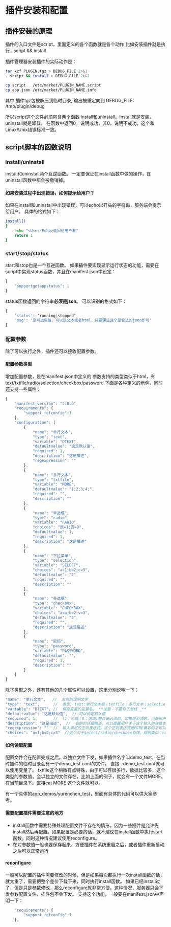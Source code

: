 
# 插件安装和配置

## 插件安装的原理
插件的入口文件是script，里面定义的各个函数就是各个动作
比如安装插件就是执行 . script && install

插件管理器安装插件的实际动作是：
```bash
tar xzf PLUGIN.tgz > DEBUG_FILE 2>&1
. script && install > DEBUG_FILE 2>&1

cp script	/etc/market/PLUGIN_NAME.script
cp app.json	/etc/market/PLUGIN_NAME.info
``` 
其中 插件tgz包被解压到临时目录, 输出被重定向到 DEBUG_FILE: /tmp/plugin/debug

所以script这个文件必须包含两个函数 install和uninstall。install就是安装，uninstall就是卸载。
在函数中返回0，说明成功，非0，说明不成功。这个和Linux/Unix错误标准一致。

## script脚本的函数说明

### install/uninstall
install和uninstall两个互逆函数。
一定要保证在install函数中做的操作，在uninstall函数中都会被撤销掉。

#### 如果安装过程中出现错误，如何提示给用户？
如果在install和uninstall中出现错误，可以echo以<User-Echo>开头的字符串，服务端会提示给用户。
具体的格式如下：
```bash
install()
{
    echo "<User-Echo>返回给用户看"
    return 1
}
```

### start/stop/status
start和stop也是一个互逆函数。
如果插件要实现显示运行状态的功能，需要在script中实现status函数，并且在manifest.json中设定：
```javascript
{
    "supportgetappstatus": 1
}
````
status函数返回的字符串**必须是json**。
可以识别的格式如下：
```javascript
{
    'status': ‘running|stopped’,
    'msg': '是可选属性，可以是文本或者html，只要保证这个是合法的json即可'
}
```


### 配置参数

除了可以执行之外，插件还可以接收配置参数。

#### 配置参数类型
增加配置参数，是在manifest.json中定义的
参数支持的类型类似于html，有text/txtfile/radio/selection/checkbox/password
下面是各种定义的示例，同时还支持一些属性：

```javascript
{
    "manifest_version": "2.0.0",
    "requirements": {
        "support_refconfig":1
    },
    "configuration": [
        {
            "name": "单行文本",
            "type": "text",
            "variable": "DTEXT",
            "defaultvalue": "这是默认值",
            "required": 1,
            "description": "这是描述",
            "regexpression": ""
        },
        {
            "name": "多行文本",
            "type": "txtfile",
            "variable": "MORE",
            "defaultvalue": "1;2;3;4;",
            "required": "",
            "description": ""
        },
        {
            "name": "单选框",
            "type": "radio",
            "variable": "RADIO",
            "choices": "是=1;否=0",
            "defaultvalue": 1,
            "required": 1,
            "description": "这是描述"
        },
        {
            "name": "下拉菜单",
            "type": "selection",
            "variable": "SELECT",
            "choices": "a=1;b=2;c=3",
            "defaultvalue": "2",
            "required": "",
            "description": ""
        },
        {
            "name": "多选框",
            "type": "checkbox",
            "variable": "CHECKBOX",
            "choices": "a=a;b=2;v=3",
            "defaultvalue": "3",
            "required": "",
            "description": "这是描述"
        },
        {
            "name": "密码",
            "type": "password",
            "variable": "PASSWORD",
            "defaultvalue": "",
            "required": 1,
            "description": ""
        }
    ]
}
```

除了类型之外，还有其他的几个属性可以设置，这里分别说明一下：
```javascript
"name": "单行文本",   //  左侧的说明文字
"type": "text",      //  类型, text:单行文本框；txtfile：多行文本；selection：下拉框；radio：单选框；checkbox：多选框；
"variable": "DTEXT", //  保存变量的变量名， **注意：不要有下划线 _**
"defaultvalue": "这是默认值",  // 可以设定默认值 
"required": 1,       //  (1：必填；0：选填)是否是必须的，如果是必须的，但是用户没有填，就不会完成配置这个流程。 
"description": "这是描述",  //  右侧的详细描述，可以提醒用户关于这个输入的注意事项或者规则
"regexpression": ""  //  输入满足的正则表达式，这个正则表达式是PCRE兼容的才可以。正则匹配用户所填数据("/^正则$/")，或使用is_ip(是否是ip)、is_port(是否是端口号)
"choices": "a=1;b=2;c=3"  //这个对于select/radio/checkbox有效，规则类似：name=value;name1=value1
```
#### 如何读取配置
配置文件会在配置完成之后，以独立文件下发，如果插件名字叫demo_test，在当时插件的临时目录会有一个demo_test.conf的文件。 直接 . demo_test.conf就可以使用变量了。
txtfile这个稍微有点特殊，由于可以存很多行，数据比较多，这个类型的参数值，会以独立的文件存在，比如上面的例子，就会有一个文件MORE，在当前目录下。直接cat MORE
这个文件就可以。

有一个具体的app_demos/yurenchen_test，里面有具体的代码可以供大家参考。

#### 需要配置插件需要注意的地方
* install函数中需要特殊处理配置文件不存在的情形，因为一些插件是允许先install然后再配置。如果配置是必要的话，就不建议在install函数中执行start函数。同时这种情况建议使用reconfigure。
* 在对参数值一般也要保存起来，方便插件在系统重启之后，或者插件重新启动之后可以正常运行

#### reconfigure
一般可以配置的插件需要修改的时候，但是如果每次都执行一次install函数的话，就太重了，需要把整个差价下载下来，同时执行install函数。
如果已经install过了，但是只是参数修改，那么reconfigure就非常方便。这种情况，服务器只会下发参数配置文件，插件包不会下发。
支持这个功能，一般要在manifest.json中声明一下：
```javascript
    "requirements": {
        "support_refconfig":1
    },
```